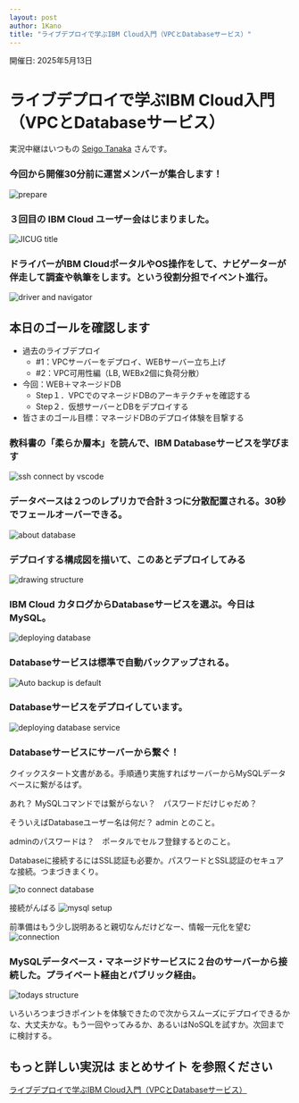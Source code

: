 ```yaml
---
layout: post
author: 1Kano
title: "ライブデプロイで学ぶIBM Cloud入門（VPCとDatabaseサービス）"
---
```


開催日: 2025年5月13日

# ライブデプロイで学ぶIBM Cloud入門（VPCとDatabaseサービス）

実況中継はいつもの [Seigo Tanaka](/authors/tseigo) さんです。

### 今回から開催30分前に運営メンバーが集合します！
![prepare](/assets/images/jicug3/00_discussion.jpg)

### ３回目の IBM Cloud ユーザー会はじまりました。
![JICUG title](/assets/images/jicug3/00_title.jpg)

### ドライバーがIBM CloudポータルやOS操作をして、ナビゲーターが伴走して調査や執筆をします。という役割分担でイベント進行。
![driver and navigator](/assets/images/jicug3/01_driving.jpg)

## 本日のゴールを確認します

- 過去のライブデプロイ
    - #1：VPCサーバーをデプロイ、WEBサーバー立ち上げ
    - #2：VPC可用性編（LB, WEBx2個に負荷分散）
- 今回：WEB＋マネージドDB
    - Step１．VPCでのマネージドDBのアーキテクチャを確認する
    - Step２．仮想サーバーとDBをデプロイする
- 皆さまのゴール目標：マネージドDBのデプロイ体験を目撃する

### 教科書の「柔らか層本」を読んで、IBM Databaseサービスを学びます
![ssh connect by vscode](/assets/images/jicug3/03_refference.jpg)

### データベースは２つのレプリカで合計３つに分散配置される。30秒でフェールオーバーできる。
![about database](/assets/images/jicug3/04_database.jpg)

### デプロイする構成図を描いて、このあとデプロイしてみる
![drawing structure](/assets/images/jicug3/05_drawing.png)

### IBM Cloud カタログからDatabaseサービスを選ぶ。今日はMySQL。
![deploying database](/assets/images/jicug3/06_deploying.jpg)

### Databaseサービスは標準で自動バックアップされる。
![Auto backup is default](/assets/images/jicug3/07_manage.jpg)

### Databaseサービスをデプロイしています。
![deploying database service](/assets/images/jicug3/08_deploying.jpg)

### Databaseサービスにサーバーから繋ぐ！

クイックスタート文書がある。手順通り実施すればサーバーからMySQLデータベースに繋がるはず。

あれ？ MySQLコマンドでは繋がらない？　パスワードだけじゃだめ？

そういえばDatabaseユーザー名は何だ？ admin とのこと。

adminのパスワードは？　ポータルでセルフ登録するとのこと。

Databaseに接続するにはSSL認証も必要か。パスワードとSSL認証のセキュアな接続。つまづきまくり。

![to connect database](/assets/images/jicug3/09_setting.jpg)

接続がんばる
![mysql setup](/assets/images/jicug3/10_mysql.jpg)

前準備はもう少し説明あると親切なんだけどなー、情報一元化を望む
![connection](/assets/images/jicug3/11_connection.jpg)


### MySQLデータベース・マネージドサービスに２台のサーバーから接続した。プライベート経由とパブリック経由。
![todays structure](/assets/images/jicug3/12_finnaly.jpg)

いろいろつまづきポイントを体験できたので次からスムーズにデプロイできるかな、大丈夫かな。もう一回やってみるか、あるいはNoSQLを試すか。次回までに検討する。


## もっと詳しい実況は まとめサイト を参照ください

[ライブデプロイで学ぶIBM Cloud入門（VPCとDatabaseサービス）](https://posfie.com/@1ft_seabass/p/KUjgXlb)
